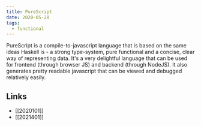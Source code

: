 ```yaml
---
title: PureScript
date: 2020-05-28
tags:
  - functional
---
```


PureScript is a compile-to-javascript language that is based on the same ideas Haskell is - a strong type-system, pure functional and a concise, clear way of representing data. It's a very delightful language that can be used for frontend (through browser JS) and backend (through NodeJS). It also generates pretty readable javascript that can be viewed and debugged relatively easily.

## Links

* [[2020101]]
* [[2021401]]
